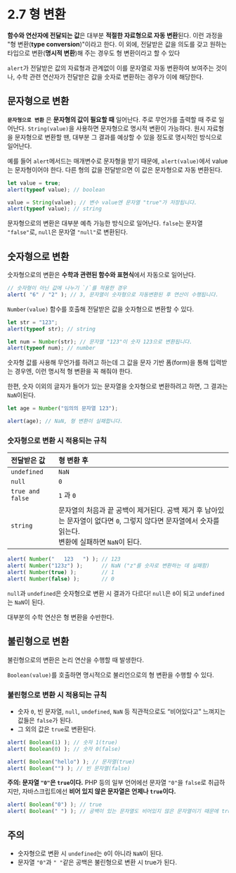 # 2.7 형 변환

**함수와 연산자에 전달되는 값**은 대부분 **적절한 자료형으로 자동 변환**된다. 이런 과정을 "형 변환(**type conversion**)"이라고 한다. 이 외에, 전달받은 값을 의도를 갖고 원하는 타입으로 변환(**명시적 변환**)해 주는 경우도 형 변환이라고 할 수 있다

`alert`가 전달받은 값의 자료형과 관계없이 이를 문자열로 자동 변환하여 보여주는 것이나, 수학 관련 연산자가 전달받은 값을 숫자로 변환하는 경우가 이에 해당한다.



## 문자형으로 변환

**`문자형으로 변환`** 은 **문자형의 값이 필요할 때** 일어난다. 주로 무언가를 출력할 때 주로 일어난다. `String(value)`을 사용하면 문자형으로 명시적 변환이 가능하다. 원시 자료형을 문자형으로 변환할 땐, 대부분 그 결과를 예상할 수 있을 정도로 명시적인 방식으로 일어난다.

예를 들어 `alert`메서드는 매개변수로 문자형을 받기 때문에, `alert(value)`에서 value는 문자형이어야 한다. 다른 형의 값을 전달받으면 이 값은 문자형으로 자동 변환된다. 

```javascript
let value = true;
alert(typeof value); // boolean

value = String(value); // 변수 value엔 문자열 "true"가 저장됩니다.
alert(typeof value); // string
```

문자형으로의 변환은 대부분 예측 가능한 방식으로 일어난다. `false`는 문자열 `"false"`로, `null`은 문자열 `"null"`로 변환된다.

## 숫자형으로 변환

숫자형으로의 변환은 **수학과 관련된 함수와 표현식**에서 자동으로 일어난다.

```javascript
// 숫자형이 아닌 값에 나누기 `/`를 적용한 경우
alert( "6" / "2" ); // 3, 문자열이 숫자형으로 자동변환된 후 연산이 수행됩니다.
```

`Number(value)` 함수를 호출해 전달받은 값을 숫자형으로 변환할 수 있다.

```javascript
let str = "123";
alert(typeof str); // string

let num = Number(str); // 문자열 "123"이 숫자 123으로 변환됩니다.
alert(typeof num); // number
```

숫자형 값를 사용해 무언가를 하려고 하는데 그 값을 문자 기반 폼(form)을 통해 입력받는 경우엔, 이런 명시적 형 변환을 꼭 해줘야 한다.

한편, 숫자 이외의 글자가 들어가 있는 문자열을 숫자형으로 변환하려고 하면, 그 결과는 `NaN`이된다. 

```javascript
let age = Number("임의의 문자열 123");

alert(age); // NaN, 형 변환이 실패합니다.
```

### 숫자형으로 변환 시 적용되는 규칙

| 전달받은 값      | 형 변환 후                                                   |
| :--------------- | :----------------------------------------------------------- |
| `undefined`      | `NaN`                                                        |
| `null`           | `0`                                                          |
| `true and false` | `1` 과 `0`                                                   |
| `string`         | 문자열의 처음과 끝 공백이 제거된다. 공백 제거 후 남아있는 문자열이 없다면 `0`, 그렇지 않다면 문자열에서 숫자를 읽는다. <br />변환에 실패하면 `NaN`이 된다. |

```javascript
alert( Number("   123   ") ); // 123
alert( Number("123z") );      // NaN ("z"를 숫자로 변환하는 데 실패함)
alert( Number(true) );        // 1
alert( Number(false) );       // 0
```

`null`과 `undefined`은 숫자형으로 변환 시 결과가 다르다! `null`은 `0`이 되고 `undefined`는 `NaN`이 된다. 

대부분의 수학 연산은 형 변환을 수반한다.

## 불린형으로 변환

불린형으로의 변환은 논리 연산을 수행할 때 발생한다. 

`Boolean(value)`를 호출하면 명시적으로 불리언으로의 형 변환을 수행할 수 있다.

### 불린형으로 변환 시 적용되는 규칙

- 숫자 `0`, 빈 문자열, `null`, `undefined`, `NaN` 등 직관적으로도 “비어있다고” 느껴지는 값들은 `false`가 된다.
- 그 외의 값은 `true`로 변환된다.

```javascript
alert( Boolean(1) ); // 숫자 1(true)
alert( Boolean(0) ); // 숫자 0(false)

alert( Boolean("hello") ); // 문자열(true)
alert( Boolean("") ); // 빈 문자열(false)
```

**주의: 문자열 `"0"`은 `true`이다.** PHP 등의 일부 언어에선 문자열 `"0"`을 `false`로 취급하지만, 자바스크립트에선 **비어 있지 않은 문자열은 언제나 `true`이다.**

```javascript
alert( Boolean("0") ); // true
alert( Boolean(" ") ); // 공백이 있는 문자열도 비어있지 않은 문자열이기 때문에 true로 변환
```



## 주의

- 숫자형으로 변환 시 `undefined`는 `0`이 아니라 `NaN`이 된다.
- 문자열 `"0"`과 `" "`같은 공백은 불린형으로 변환 시 true가 된다.
